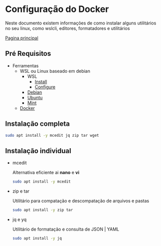 # Configuração do Docker

Neste documento existem informações de como instalar alguns utilitários no seu linux, como wslcli, editores, formatadores e utilitários

[Pagina principal](./README.md)

## Pré Requisitos
- Ferramentas
    - WSL ou Linux baseado em debian
        - WSL
            - [Install](https://learn.microsoft.com/pt-br/windows/wsl/install)
            - [Configure](https://learn.microsoft.com/en-us/windows/wsl/wsl-config)
        - [Debian](https://www.debian.org/)
        - [Ubuntu](https://ubuntu.com/)
        - [Mint](https://linuxmint.com/)
    - [Docker](https://docs.docker.com/engine/install/debian/)


## Instalação completa
```bash
sudo apt install -y mcedit jq zip tar wget 
```

## Instalação individual

- mcedit
    
    Alternativa eficiente ai **nano** e **vi**
    ```bash
    sudo apt install -y mcedit
    ```

- zip e tar
    
    Utilitário para compatação e descompatação de arquivos e pastas
    ```bash
    sudo apt install -y zip tar
    ```


- jq e yq
    
    Utilitário de formatação e consulta de JSON | YAML
    ```bash
    sudo apt install -y jq
    ```